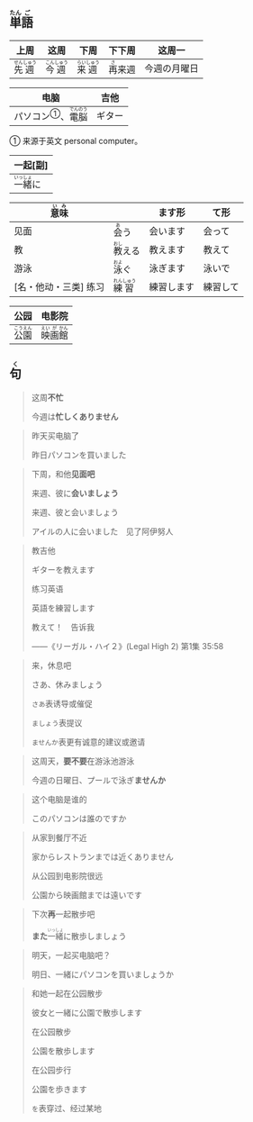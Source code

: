 ## <ruby>単<rt>たん</rt>語<rt>ご</rt></ruby>

| 上周                                          | 这周                                          | 下周                                          | 下下周                         | 这周一       |
| --------------------------------------------- | --------------------------------------------- | --------------------------------------------- | ------------------------------ | ------------ |
| <ruby>先<rt>せん</rt>週<rt>しゅう</rt></ruby> | <ruby>今<rt>こん</rt>週<rt>しゅう</rt></ruby> | <ruby>来<rt>らい</rt>週<rt>しゅう</rt></ruby> | <ruby>再<rt>さ</rt>来週</ruby> | 今週の月曜日 |

| 电脑                                                         | 吉他   |
| ------------------------------------------------------------ | ------ |
| <a>パソコン</a><sup>①</sup>、<ruby>電<rt>でん</rt>脳<rt>のう</rt></ruby> | ギター |

① 来源于英文 personal computer。

| 一起[副]                                      |
| --------------------------------------------- |
| <ruby>一<rt>いっ</rt>緒<rt>しょ</rt></ruby>に |

| <ruby>意<rt>い</rt>味<rt>み</rt></ruby> |                                               | ます形     | て形     |
| --------------------------------------- | --------------------------------------------- | ---------- | -------- |
| 见面                                    | <ruby>会<rt>あ</rt>う</ruby>                  | 会います   | 会って   |
| 教                                      | <ruby>教<rt>おし</rt>える</ruby>              | 教えます   | 教えて   |
| 游泳                                    | <ruby>泳<rt>およ</rt>ぐ</ruby>                | 泳ぎます   | 泳いで   |
| [名・他动・三类] 练习                   | <ruby>練<rt>れん</rt>習<rt>しゅう</rt></ruby> | 練習します | 練習して |

| 公园                                    | 电影院                                              |
| ------------------------------------- | ------------------------------------------------ |
| <ruby>公<rt>こう</rt>園<rt>えん</rt></ruby> | <ruby>映<rt>えい</rt>画<rt>が</rt>館<rt>かん</rt></ruby> |





## <ruby>句<rt>く</rt></ruby>

> 这周**不忙**
> 
> 今週は**忙しくありません**

> 昨天买电脑了
> 
> 昨日パソコンを買いました

> 下周，和他**见面吧**
>
> 来週、彼に**会いましょう**
>
> 来週、彼と会いましょう
>
> アイルの人に会いました　见了阿伊努人

> 教吉他
>
> ギターを教えます
>
> 练习英语
>
> 英語を練習します
>
> 教えて！　告诉我
>
> ——《リーガル・ハイ２》(Legal High 2) 第1集 35:58

> 来，休息吧
>
> さあ、休みましょう
>
> `さあ`表诱导或催促
>
> `ましょう`表提议
>
> `ませんか`表更有诚意的建议或邀请

> 这周天，**要不要**在游泳池游泳
> 
> 今週の日曜日、プールで泳ぎ**ませんか**

> 这个电脑是谁的
> 
> このパソコンは誰のですか

> 从家到餐厅不近
> 
> 家からレストランまでは近くありません
> 
> 从公园到电影院很远
> 
> 公園から映画館までは遠いです

> 下次**再**一起散步吧
> 
> **また**<ruby>一<rt>いっ</rt>緒<rt>しょ</rt></ruby>に散歩しましょう

> 明天，一起买电脑吧？
> 
> 明日、一緒にパソコンを買いましょうか

> 和她一起在公园散步
>
> 彼女と一緒に公園で散歩します
>
> 在公园散步
>
> 公園を散歩します
>
> 在公园步行
>
> 公園を歩きます
>
> `を`表穿过、经过某地

